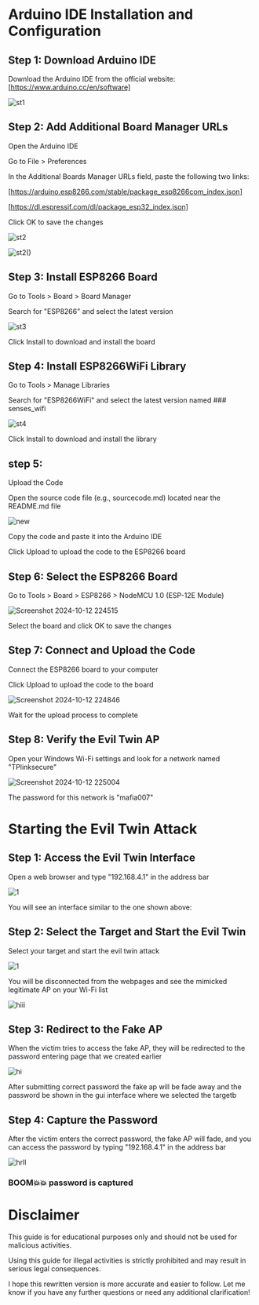 

# Arduino IDE Installation and Configuration


## Step 1: Download Arduino IDE


Download the Arduino IDE from the official website: [https://www.arduino.cc/en/software]

![st1](https://github.com/user-attachments/assets/94560921-7cdd-4f45-8ad2-d0063cc5f41a)


## Step 2: Add Additional Board Manager URLs

Open the Arduino IDE

Go to File > Preferences

In the Additional Boards Manager URLs field, paste the following two links:

[https://arduino.esp8266.com/stable/package_esp8266com_index.json]

[https://dl.espressif.com/dl/package_esp32_index.json]

Click OK to save the changes

![st2](https://github.com/user-attachments/assets/4f1e2bc7-96a1-400f-a773-c2b57e2a9ca8)

![st2()](https://github.com/user-attachments/assets/08636b5a-6908-418c-b05b-1051c36da2f0)

## Step 3: Install ESP8266 Board

Go to Tools > Board > Board Manager

Search for "ESP8266" and select the latest version

![st3](https://github.com/user-attachments/assets/ad636112-6e9b-44c1-95a2-26cc8bcbaed9)


Click Install to download and install the board


## Step 4: Install ESP8266WiFi Library

Go to Tools > Manage Libraries

Search for "ESP8266WiFi" and select the latest version named ### senses_wifi

![st4](https://github.com/user-attachments/assets/dcc8143c-c25c-42a6-8fc2-79e2ffde63c9)


Click Install to download and install the library

## step 5:

Upload the Code

Open the source code file (e.g., sourcecode.md) located near the README.md file

![new](https://github.com/user-attachments/assets/2b9b43fb-0c6d-401c-9153-1ead1275297a)


Copy the code and paste it into the Arduino IDE

Click Upload to upload the code to the ESP8266 board


## Step 6: Select the ESP8266 Board

Go to Tools > Board > ESP8266 > NodeMCU 1.0 (ESP-12E Module)

![Screenshot 2024-10-12 224515](https://github.com/user-attachments/assets/c2b4878c-6393-4545-8955-20a87e9bbe0b)


Select the board and click OK to save the changes


## Step 7: Connect and Upload the Code

Connect the ESP8266 board to your computer

Click Upload to upload the code to the board

![Screenshot 2024-10-12 224846](https://github.com/user-attachments/assets/fe9e936b-3bba-45d3-8aa1-948a7ac90cdd)


Wait for the upload process to complete


## Step 8: Verify the Evil Twin AP

Open your Windows Wi-Fi settings and look for a network named "TPlinksecure"

![Screenshot 2024-10-12 225004](https://github.com/user-attachments/assets/2203bfab-61e2-4175-a5eb-9b979668e775)

The password for this network is "mafia007"



# Starting the Evil Twin Attack


## Step 1: Access the Evil Twin Interface

Open a web browser and type "192.168.4.1" in the address bar

![1](https://github.com/user-attachments/assets/efdca968-7002-41d6-aa2d-747abf894d44)



You will see an interface similar to the one shown above:


## Step 2: Select the Target and Start the Evil Twin

Select your target and start the evil twin attack

![1](https://github.com/user-attachments/assets/3514c45f-80aa-4cf0-87ec-cec60fd6e343)


You will be disconnected from the webpages and see the mimicked legitimate AP on your Wi-Fi list


![hiii](https://github.com/user-attachments/assets/ea856f36-2be8-431c-b459-a2ad72c22891)


## Step 3: Redirect to the Fake AP

When the victim tries to access the fake AP, they will be redirected to the password entering page that we  created earlier

![hi](https://github.com/user-attachments/assets/85cb67aa-a67b-40ac-9412-2029fcd7346d)

After submitting correct password the fake ap will be fade away and the password be shown in the gui interface where we selected the targetb


## Step 4: Capture the Password

After the victim enters the correct password, the fake AP will fade, and you can access the password by typing "192.168.4.1" in the address bar

![hrll](https://github.com/user-attachments/assets/b4a0b95c-c442-488d-a8e9-ce7aebf7e496)

### BOOM💥💥 password is captured 

# Disclaimer


This guide is for educational purposes only and should not be used for malicious activities.

Using this guide for illegal activities is strictly prohibited and may result in serious legal consequences.

I hope this rewritten version is more accurate and easier to follow. Let me know if you have any further questions or need any additional clarification!

